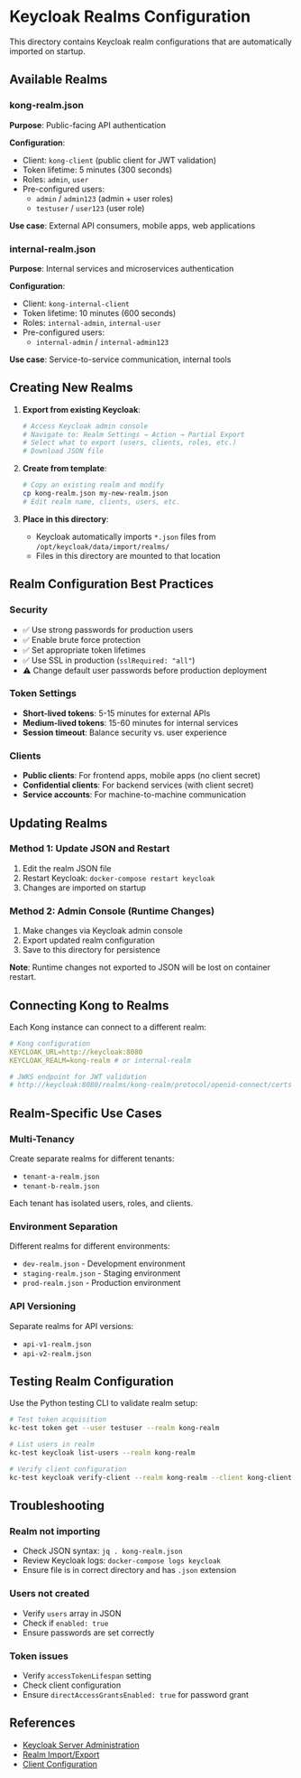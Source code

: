 # Keycloak Realms Configuration

This directory contains Keycloak realm configurations that are automatically imported on startup.

## Available Realms

### kong-realm.json

**Purpose**: Public-facing API authentication

**Configuration**:

- Client: `kong-client` (public client for JWT validation)
- Token lifetime: 5 minutes (300 seconds)
- Roles: `admin`, `user`
- Pre-configured users:
  - `admin` / `admin123` (admin + user roles)
  - `testuser` / `user123` (user role)

**Use case**: External API consumers, mobile apps, web applications

### internal-realm.json

**Purpose**: Internal services and microservices authentication

**Configuration**:

- Client: `kong-internal-client`
- Token lifetime: 10 minutes (600 seconds)
- Roles: `internal-admin`, `internal-user`
- Pre-configured users:
  - `internal-admin` / `internal-admin123`

**Use case**: Service-to-service communication, internal tools

## Creating New Realms

1. **Export from existing Keycloak**:

   ```bash
   # Access Keycloak admin console
   # Navigate to: Realm Settings → Action → Partial Export
   # Select what to export (users, clients, roles, etc.)
   # Download JSON file
   ```

2. **Create from template**:

   ```bash
   # Copy an existing realm and modify
   cp kong-realm.json my-new-realm.json
   # Edit realm name, clients, users, etc.
   ```

3. **Place in this directory**:
   - Keycloak automatically imports `*.json` files from `/opt/keycloak/data/import/realms/`
   - Files in this directory are mounted to that location

## Realm Configuration Best Practices

### Security

- ✅ Use strong passwords for production users
- ✅ Enable brute force protection
- ✅ Set appropriate token lifetimes
- ✅ Use SSL in production (`sslRequired: "all"`)
- ⚠️ Change default user passwords before production deployment

### Token Settings

- **Short-lived tokens**: 5-15 minutes for external APIs
- **Medium-lived tokens**: 15-60 minutes for internal services
- **Session timeout**: Balance security vs. user experience

### Clients

- **Public clients**: For frontend apps, mobile apps (no client secret)
- **Confidential clients**: For backend services (with client secret)
- **Service accounts**: For machine-to-machine communication

## Updating Realms

### Method 1: Update JSON and Restart

1. Edit the realm JSON file
2. Restart Keycloak: `docker-compose restart keycloak`
3. Changes are imported on startup

### Method 2: Admin Console (Runtime Changes)

1. Make changes via Keycloak admin console
2. Export updated realm configuration
3. Save to this directory for persistence

**Note**: Runtime changes not exported to JSON will be lost on container restart.

## Connecting Kong to Realms

Each Kong instance can connect to a different realm:

```yaml
# Kong configuration
KEYCLOAK_URL=http://keycloak:8080
KEYCLOAK_REALM=kong-realm # or internal-realm

# JWKS endpoint for JWT validation
# http://keycloak:8080/realms/kong-realm/protocol/openid-connect/certs
```

## Realm-Specific Use Cases

### Multi-Tenancy

Create separate realms for different tenants:

- `tenant-a-realm.json`
- `tenant-b-realm.json`

Each tenant has isolated users, roles, and clients.

### Environment Separation

Different realms for different environments:

- `dev-realm.json` - Development environment
- `staging-realm.json` - Staging environment
- `prod-realm.json` - Production environment

### API Versioning

Separate realms for API versions:

- `api-v1-realm.json`
- `api-v2-realm.json`

## Testing Realm Configuration

Use the Python testing CLI to validate realm setup:

```bash
# Test token acquisition
kc-test token get --user testuser --realm kong-realm

# List users in realm
kc-test keycloak list-users --realm kong-realm

# Verify client configuration
kc-test keycloak verify-client --realm kong-realm --client kong-client
```

## Troubleshooting

### Realm not importing

- Check JSON syntax: `jq . kong-realm.json`
- Review Keycloak logs: `docker-compose logs keycloak`
- Ensure file is in correct directory and has `.json` extension

### Users not created

- Verify `users` array in JSON
- Check if `enabled: true`
- Ensure passwords are set correctly

### Token issues

- Verify `accessTokenLifespan` setting
- Check client configuration
- Ensure `directAccessGrantsEnabled: true` for password grant

## References

- [Keycloak Server Administration](https://www.keycloak.org/docs/latest/server_admin/)
- [Realm Import/Export](https://www.keycloak.org/docs/latest/server_admin/#_export_import)
- [Client Configuration](https://www.keycloak.org/docs/latest/server_admin/#_clients)
